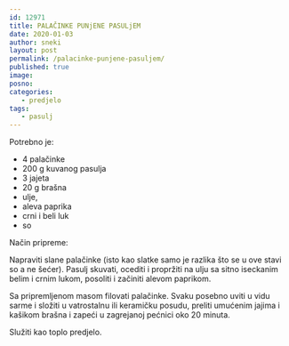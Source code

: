 ```yaml
---
id: 12971
title: PALAČINKE PUNjENE PASULjEM
date: 2020-01-03
author: sneki
layout: post
permalink: /palacinke-punjene-pasuljem/
published: true
image: 
posno: 
categories:
   - predjelo 
tags:
   - pasulj
---
```

Potrebno je:

* 4 palačinke
* 200 g kuvanog pasulja
* 3 jajeta
* 20 g brašna
* ulje,
* aleva paprika
* crni i beli luk 
* so

Način pripreme:

Napraviti slane palačinke (isto kao slatke samo je razlika što se u ove stavi so a ne šećer). Pasulj skuvati, ocediti i propržiti na ulju sa sitno iseckanim belim i crnim lukom, posoliti i začiniti alevom paprikom.

Sa pripremljenom masom filovati palačinke. Svaku posebno uviti u vidu sarme i složiti u vatrostalnu ili keramičku posudu, preliti umućenim jajima i kašikom brašna i zapeći u zagrejanoj pećnici oko 20 minuta. 

Služiti kao toplo predjelo.

  

